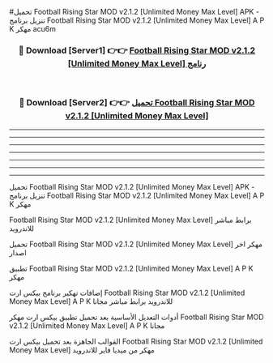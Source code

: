 #تحميل Football Rising Star MOD v2.1.2 [Unlimited Money Max Level]  APK - تنزيل برنامج Football Rising Star MOD v2.1.2 [Unlimited Money Max Level]  A P K مهكر acu6m 



<div align="center">
<h3>🔴 Download [Server1] 👉👉 <a href="https://apkdownload10.web.app/?title=Football Rising Star MOD v2.1.2 [Unlimited Money Max Level] ">Football Rising Star MOD v2.1.2 [Unlimited Money Max Level]  رنامج</a></h3><br>

<h3>🔴 Download [Server2] 👉👉 <a href="https://apkdownload10.web.app/?title=Football Rising Star MOD v2.1.2 [Unlimited Money Max Level] ">تحميل Football Rising Star MOD v2.1.2 [Unlimited Money Max Level]  </a></h3>
</div>


----------------------------------------------------------

----------------------------------------------------------

----------------------------------------------------------

----------------------------------------------------------

----------------------------------------------------------

----------------------------------------------------------

----------------------------------------------------------

تحميل Football Rising Star MOD v2.1.2 [Unlimited Money Max Level]  APK - تنزيل برنامج Football Rising Star MOD v2.1.2 [Unlimited Money Max Level]  A P K مهكر

Football Rising Star MOD v2.1.2 [Unlimited Money Max Level]  برابط مباشر للاندرويد

تحميل Football Rising Star MOD v2.1.2 [Unlimited Money Max Level]  مهكر اخر اصدار

تطبيق Football Rising Star MOD v2.1.2 [Unlimited Money Max Level]  A P K مهكر

إضافات تهكير برنامج بيكس ارت Football Rising Star MOD v2.1.2 [Unlimited Money Max Level]  A P K للاندرويد برابط مباشر مجانا

أدوات التعديل الأساسية بعد تحميل تطبيق بيكس ارت مهكر Football Rising Star MOD v2.1.2 [Unlimited Money Max Level]  A P K مجانا

القوالب الجاهزة بعد تحميل بيكس ارت Football Rising Star MOD v2.1.2 [Unlimited Money Max Level]  مهكر من ميديا فاير للاندرويد


